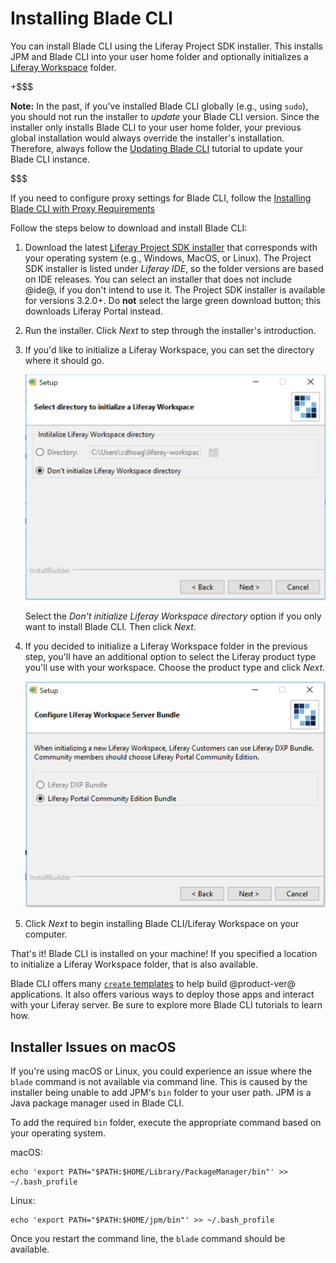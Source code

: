 # Installing Blade CLI [](id=installing-blade-cli)

You can install Blade CLI using the Liferay Project SDK installer. This installs
JPM and Blade CLI into your user home folder and optionally initializes a
[Liferay Workspace](/develop/tutorials/-/knowledge_base/7-0/liferay-workspace)
folder.

+$$$

**Note:** In the past, if you've installed Blade CLI globally (e.g., using
`sudo`), you should not run the installer to *update* your Blade CLI version.
Since the installer only installs Blade CLI to your user home folder, your
previous global installation would always override the installer's installation.
Therefore, always follow the
[Updating Blade CLI](/develop/tutorials/-/knowledge_base/7-0/updating-blade-cli)
tutorial to update your Blade CLI instance.

$$$

If you need to configure proxy settings for Blade CLI, follow the
[Installing Blade CLI with Proxy Requirements](/develop/tutorials/-/knowledge_base/7-0/setting-blade-cli-proxy-requirments)

Follow the steps below to download and install Blade CLI:

1.  Download the latest
    [Liferay Project SDK installer](https://sourceforge.net/projects/lportal/files/Liferay%20IDE/)
    that corresponds with your operating system (e.g., Windows, MacOS, or
    Linux). The Project SDK installer is listed under *Liferay IDE*, so the
    folder versions are based on IDE releases. You can select an installer that
    does not include @ide@, if you don't intend to use it. The Project SDK
    installer is available for versions 3.2.0+. Do **not** select the large
    green download button; this downloads Liferay Portal instead.

2.  Run the installer. Click *Next* to step through the installer's
    introduction.

3.  If you'd like to initialize a Liferay Workspace, you can set the directory
    where it should go. 

    ![Figure 1: Determine where your Liferay Workspace should reside, if you want one.](../../../images/blade-installer-workspace-init.png)

    Select the *Don't initialize Liferay Workspace directory* option if you only
    want to install Blade CLI. Then click *Next*.

4.  If you decided to initialize a Liferay Workspace folder in the previous
    step, you'll have an additional option to select the Liferay product type
    you'll use with your workspace. Choose the product type and click *Next*.

    ![Figure 2: Select the product version you'll use with your Liferay Workspace.](../../../images/installer-workspace-type.png)

5.  Click *Next* to begin installing Blade CLI/Liferay Workspace on your
    computer.

That's it! Blade CLI is installed on your machine! If you specified a location
to initialize a Liferay Workspace folder, that is also available.

Blade CLI offers many
[`create` templates](/develop/reference/-/knowledge_base/7-0/project-templates)
to help build @product-ver@ applications. It also offers various ways to deploy
those apps and interact with your Liferay server. Be sure to explore more Blade
CLI tutorials to learn how.

## Installer Issues on macOS [](id=installer-issues-on-macos)

If you're using macOS or Linux, you could experience an issue where the `blade`
command is not available via command line. This is caused by the installer being
unable to add JPM's `bin` folder to your user path. JPM is a Java package
manager used in Blade CLI.

To add the required `bin` folder, execute the appropriate command based on your
operating system.

macOS:

    echo 'export PATH="$PATH:$HOME/Library/PackageManager/bin"' >> ~/.bash_profile

Linux:

    echo 'export PATH="$PATH:$HOME/jpm/bin"' >> ~/.bash_profile

Once you restart the command line, the `blade` command should be available.

